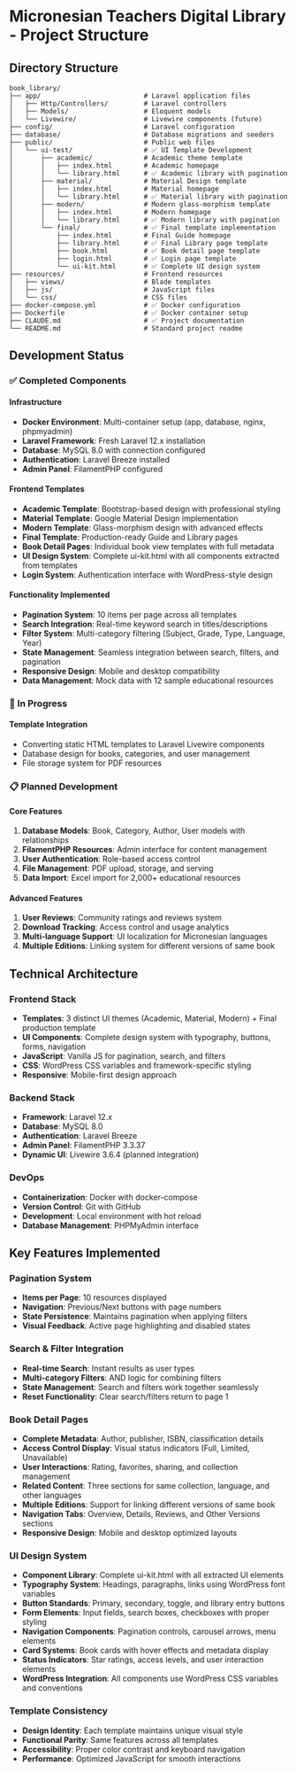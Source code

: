 # Micronesian Teachers Digital Library - Project Structure

## Directory Structure

```
book_library/
├── app/                          # Laravel application files
│   ├── Http/Controllers/         # Laravel controllers
│   ├── Models/                   # Eloquent models
│   └── Livewire/                 # Livewire components (future)
├── config/                       # Laravel configuration
├── database/                     # Database migrations and seeders
├── public/                       # Public web files
│   └── ui-test/                  # ✅ UI Template Development
│       ├── academic/             # Academic theme template
│       │   ├── index.html        # Academic homepage
│       │   └── library.html      # ✅ Academic library with pagination
│       ├── material/             # Material Design template
│       │   ├── index.html        # Material homepage
│       │   └── library.html      # ✅ Material library with pagination
│       ├── modern/               # Modern glass-morphism template
│       │   ├── index.html        # Modern homepage
│       │   └── library.html      # ✅ Modern library with pagination
│       └── final/                # ✅ Final template implementation
│           ├── index.html        # Final Guide homepage
│           ├── library.html      # ✅ Final Library page template
│           ├── book.html         # ✅ Book detail page template
│           ├── login.html        # ✅ Login page template
│           └── ui-kit.html       # ✅ Complete UI design system
├── resources/                    # Frontend resources
│   ├── views/                    # Blade templates
│   ├── js/                       # JavaScript files
│   └── css/                      # CSS files
├── docker-compose.yml            # ✅ Docker configuration
├── Dockerfile                    # ✅ Docker container setup
├── CLAUDE.md                     # ✅ Project documentation
└── README.md                     # Standard project readme
```

## Development Status

### ✅ Completed Components

#### Infrastructure
- **Docker Environment**: Multi-container setup (app, database, nginx, phpmyadmin)
- **Laravel Framework**: Fresh Laravel 12.x installation
- **Database**: MySQL 8.0 with connection configured
- **Authentication**: Laravel Breeze installed
- **Admin Panel**: FilamentPHP configured

#### Frontend Templates
- **Academic Template**: Bootstrap-based design with professional styling
- **Material Template**: Google Material Design implementation
- **Modern Template**: Glass-morphism design with advanced effects
- **Final Template**: Production-ready Guide and Library pages
- **Book Detail Pages**: Individual book view templates with full metadata
- **UI Design System**: Complete ui-kit.html with all components extracted from templates
- **Login System**: Authentication interface with WordPress-style design

#### Functionality Implemented
- **Pagination System**: 10 items per page across all templates
- **Search Integration**: Real-time keyword search in titles/descriptions
- **Filter System**: Multi-category filtering (Subject, Grade, Type, Language, Year)
- **State Management**: Seamless integration between search, filters, and pagination
- **Responsive Design**: Mobile and desktop compatibility
- **Data Management**: Mock data with 12 sample educational resources

### 🔄 In Progress

#### Template Integration
- Converting static HTML templates to Laravel Livewire components
- Database design for books, categories, and user management
- File storage system for PDF resources

### 📋 Planned Development

#### Core Features
1. **Database Models**: Book, Category, Author, User models with relationships
2. **FilamentPHP Resources**: Admin interface for content management
3. **User Authentication**: Role-based access control
4. **File Management**: PDF upload, storage, and serving
5. **Data Import**: Excel import for 2,000+ educational resources

#### Advanced Features
1. **User Reviews**: Community ratings and reviews system
2. **Download Tracking**: Access control and usage analytics
3. **Multi-language Support**: UI localization for Micronesian languages
4. **Multiple Editions**: Linking system for different versions of same book

## Technical Architecture

### Frontend Stack
- **Templates**: 3 distinct UI themes (Academic, Material, Modern) + Final production template
- **UI Components**: Complete design system with typography, buttons, forms, navigation
- **JavaScript**: Vanilla JS for pagination, search, and filters
- **CSS**: WordPress CSS variables and framework-specific styling
- **Responsive**: Mobile-first design approach

### Backend Stack
- **Framework**: Laravel 12.x
- **Database**: MySQL 8.0
- **Authentication**: Laravel Breeze
- **Admin Panel**: FilamentPHP 3.3.37
- **Dynamic UI**: Livewire 3.6.4 (planned integration)

### DevOps
- **Containerization**: Docker with docker-compose
- **Version Control**: Git with GitHub
- **Development**: Local environment with hot reload
- **Database Management**: PHPMyAdmin interface

## Key Features Implemented

### Pagination System
- **Items per Page**: 10 resources displayed
- **Navigation**: Previous/Next buttons with page numbers
- **State Persistence**: Maintains pagination when applying filters
- **Visual Feedback**: Active page highlighting and disabled states

### Search & Filter Integration
- **Real-time Search**: Instant results as user types
- **Multi-category Filters**: AND logic for combining filters
- **State Management**: Search and filters work together seamlessly
- **Reset Functionality**: Clear search/filters return to page 1

### Book Detail Pages
- **Complete Metadata**: Author, publisher, ISBN, classification details
- **Access Control Display**: Visual status indicators (Full, Limited, Unavailable)
- **User Interactions**: Rating, favorites, sharing, and collection management
- **Related Content**: Three sections for same collection, language, and other languages
- **Multiple Editions**: Support for linking different versions of same book
- **Navigation Tabs**: Overview, Details, Reviews, and Other Versions sections
- **Responsive Design**: Mobile and desktop optimized layouts

### UI Design System
- **Component Library**: Complete ui-kit.html with all extracted UI elements
- **Typography System**: Headings, paragraphs, links using WordPress font variables
- **Button Standards**: Primary, secondary, toggle, and library entry buttons
- **Form Elements**: Input fields, search boxes, checkboxes with proper styling
- **Navigation Components**: Pagination controls, carousel arrows, menu elements
- **Card Systems**: Book cards with hover effects and metadata display
- **Status Indicators**: Star ratings, access levels, and user interaction elements
- **WordPress Integration**: All components use WordPress CSS variables and conventions

### Template Consistency
- **Design Identity**: Each template maintains unique visual style
- **Functional Parity**: Same features across all templates
- **Accessibility**: Proper color contrast and keyboard navigation
- **Performance**: Optimized JavaScript for smooth interactions